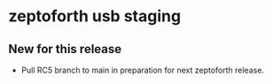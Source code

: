 # zeptoforth usb staging

## New for this release

* Pull RC5 branch to main in preparation for next zeptoforth release.
